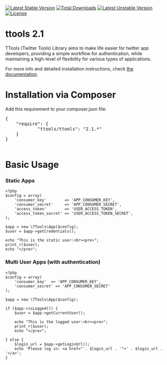 [![Latest Stable Version](https://poser.pugx.org/ttools/ttools/v/stable.png)](https://packagist.org/packages/ttools/ttools) [![Total Downloads](https://poser.pugx.org/ttools/ttools/downloads.png)](https://packagist.org/packages/ttools/ttools) [![Latest Unstable Version](https://poser.pugx.org/ttools/ttools/v/unstable.png)](https://packagist.org/packages/ttools/ttools) [![License](https://poser.pugx.org/ttools/ttools/license.png)](https://packagist.org/packages/ttools/ttools)

ttools 2.1
======

TTools (Twitter Tools) Library aims to make life easier for twitter app developers, providing a simple workflow for authentication, while maintaining a high-level of flexibility for various types of applications.

For more info and detailed installation instructions, check [the documentation](http://ttools.readthedocs.org/).

Installation via Composer
=====

Add this requirement to your composer.json file:

<pre>
{
    "require": {
            "ttools/ttools": "2.1.*"
    }
}

</pre>

Basic Usage
======

### Static Apps

    <?php
    $config = array(
        'consumer_key'        => 'APP_CONSUMER_KEY',
        'consumer_secret'     => 'APP_CONSUMER_SECRET',
        'access_token'        => 'USER_ACCESS_TOKEN',
        'access_token_secret' => 'USER_ACCESS_TOKEN_SECRET',
    );

    $app = new \TTools\App($config);
    $user = $app->getCredentials();

    echo "This is the static user:<br><pre>";
    print_r($user);
    echo "</pre>";


### Multi User Apps (with authentication)

    <?php
    $config = array(
        'consumer_key'  => 'APP_CONSUMER_KEY',
        'consumer_secret' => 'APP_CONSUMER_SECRET'
    );

    $app = new \TTools\App($config);

    if ($app->isLogged()) {
        $user = $app->getCurrentUser();

        echo "This is the logged user:<br><pre>";
        print_r($user);
        echo "</pre>";

    } else {
        $login_url = $app->getLoginUrl();
        echo 'Please log in: <a href="'. $login_url . '">' . $login_url . '</a>';
    }

